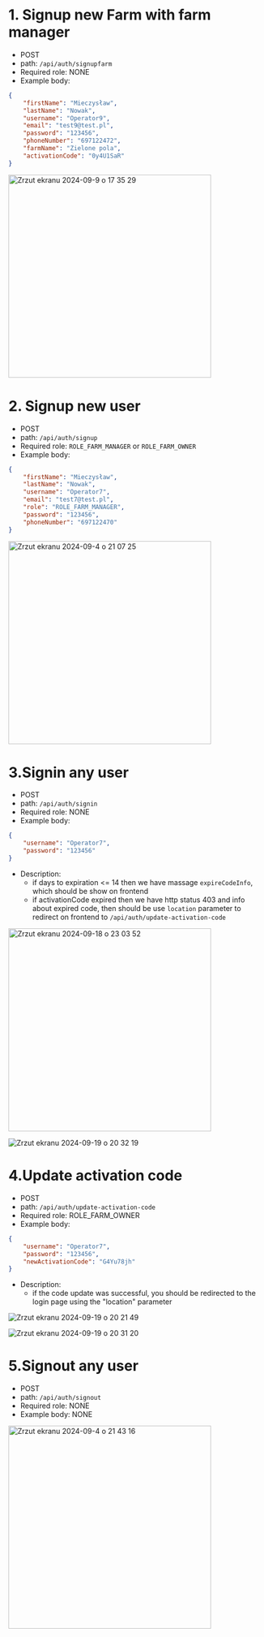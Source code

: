 # 1. Signup new Farm with farm manager
* POST
* path: ```/api/auth/signupfarm ```
* Required role: NONE
* Example body:

``` json
{
	"firstName": "Mieczysław",
	"lastName": "Nowak",
	"username": "Operator9",
	"email": "test9@test.pl",
	"password": "123456",
	"phoneNumber": "697122472",
	"farmName": "Zielone pola",
	"activationCode": "0y4U1SaR"
}
```
<img width="400" alt="Zrzut ekranu 2024-09-9 o 17 35 29" src="https://github.com/user-attachments/assets/3ac7b4da-ae6a-4707-a94a-ffdd93a776af">


# 2. Signup new user
* POST
* path: ```/api/auth/signup```
*  Required role: ```ROLE_FARM_MANAGER``` or ```ROLE_FARM_OWNER```
* Example body:

``` json
{
	"firstName": "Mieczysław",
	"lastName": "Nowak",
	"username": "Operator7",
	"email": "test7@test.pl",
	"role": "ROLE_FARM_MANAGER",
	"password": "123456",
	"phoneNumber": "697122470"
}
```

<img width="400" alt="Zrzut ekranu 2024-09-4 o 21 07 25" src="https://github.com/user-attachments/assets/67c288b5-8f89-4fbf-b658-3f102e9e0017">
 


# 3.Signin any user
* POST
* path: ```/api/auth/signin```
* Required role: NONE
* Example body:

``` json
{
	"username": "Operator7",
	"password": "123456"
}
```

* Description:
   - if days to expiration <= 14 then we have massage ```expireCodeInfo```, which should be show on frontend
   - if activationCode expired then we have http status 403 and info about expired code, then should be use ```location``` parameter to redirect on frontend to ```/api/auth/update-activation-code```

<img width="400" alt="Zrzut ekranu 2024-09-18 o 23 03 52" src="https://github.com/user-attachments/assets/275debab-cab6-4968-86aa-24c18356a51d">
     
  ![Zrzut ekranu 2024-09-19 o 20 32 19](https://github.com/user-attachments/assets/a0052e45-87c7-4afd-b6db-cf7c88a82aa0)

# 4.Update activation code
* POST
* path: ```/api/auth/update-activation-code```
* Required role: ROLE_FARM_OWNER
* Example body: 

``` json
{
	"username": "Operator7",
	"password": "123456",
	"newActivationCode": "G4Yu78jh"
}
```
* Description:
	- if the code update was successful, you should be redirected to the login page using the "location" parameter

![Zrzut ekranu 2024-09-19 o 20 21 49](https://github.com/user-attachments/assets/25d94a6e-c9d7-4a31-acc4-cab99beadb20)

![Zrzut ekranu 2024-09-19 o 20 31 20](https://github.com/user-attachments/assets/f1142aa3-3019-4acd-a6cc-ce32a5e02f17)


# 5.Signout any user
* POST
* path: ```/api/auth/signout```
* Required role: NONE
* Example body: NONE

<img width="400" alt="Zrzut ekranu 2024-09-4 o 21 43 16" src="https://github.com/user-attachments/assets/1481c26e-7aeb-4d8e-bef5-4c0ecf4cd0d7">

